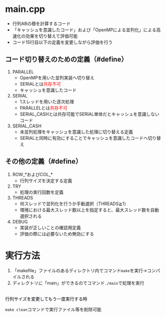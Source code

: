 # main.cpp
* 行列ABの積を計算するコード<br>
* 「キャッシュを意識したコード」および「OpenMPによる並列化」による高速化の効果を切り替えて評価可能
* コード15行目以下の定義を変更しながら評価を行う

## コード切り替えのための定義（#define）
1. PARALLEL
    * OpenMPを用いた並列実装へ切り替え
    * SERIALとは<span style="color: red">共存不可</span>
    * キャッシュを意識したコード
2. SERIAL
    * 1スレッドを用いた逐次処理
    * PARALLELとは<span style="color: red">共存不可</span>
    * SERIAL_CASHとは共存可能でSERIAL単体だとキャッシュを意識しないコード
3. SERIAL_CASH
    * 未並列処理をキャッシュを意識した処理に切り替える定義
    * SERIALと同時に有効にすることでキャッシュを意識したコードへ切り替え

## その他の定義（#define）
1. ROW_&#42;およびCOL_&#42;
    * 行列サイズを決定する定義
2. TRY
    * 処理の実行回数を定義
3. THREADS
    * 何スレッドで並列化を行うか手動選択（THREADS≧1）
    * 環境における最大スレッド数以上を指定すると、最大スレッド数を自動選択される
4. DEBUG
    * 実装が正しいことの確認用定義
    * 評価の際には必要ないため無効にする

# 実行方法
1. 「makefile」ファイルのあるディレクトリ内でコマンド`make`を実行→コンパイルされる
2. ディレクトリに「main」ができるのでコマンド`./main`で処理を実行

<br>
<span style="color: #00000a">行列サイズを変更してもう一度実行する時</span><br>

`make clean`コマンドで実行ファイル等を削除可能
